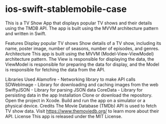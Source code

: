 # ios-swift-stablemobile-case

This is a TV Show App that displays popular TV shows and their details using the TMDB API. The app is built using the MVVM architecture pattern and written in Swift.

Features
Display popular TV shows
Show details of a TV show, including its name, poster image, number of seasons, number of episodes, and genres.
Architecture
This app is built using the MVVM (Model-View-ViewModel) architecture pattern. The View is responsible for displaying the data, the ViewModel is responsible for preparing the data for display, and the Model is responsible for fetching the data from the API.

Libraries Used
Alamofire - Networking library to make API calls
SDWebImage - Library for downloading and caching images from the web
SwiftyJSON - Library for parsing JSON data
CoreData - Library for persisting data in the app
Installation
Clone or download the repository.
Open the project in Xcode.
Build and run the app on a simulator or a physical device.
Credits
The Movie Database (TMDb) API is used to fetch TV show data. Visit https://www.themoviedb.org/ to learn more about their API.
License
This app is released under the MIT License.
